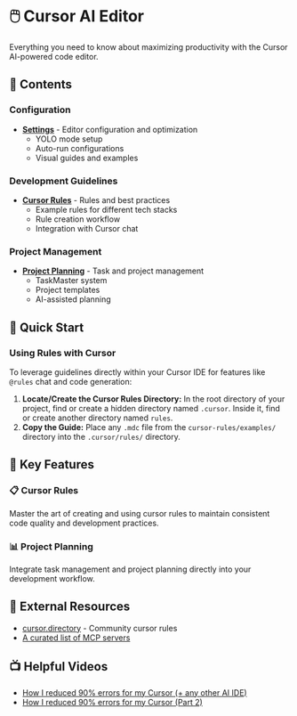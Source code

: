 # 🖱️ Cursor AI Editor

Everything you need to know about maximizing productivity with the Cursor AI-powered code editor.

## 📁 Contents

### Configuration

- **[Settings](settings/)** - Editor configuration and optimization
  - YOLO mode setup
  - Auto-run configurations
  - Visual guides and examples

### Development Guidelines

- **[Cursor Rules](cursor-rules/)** - Rules and best practices
  - Example rules for different tech stacks
  - Rule creation workflow
  - Integration with Cursor chat

### Project Management

- **[Project Planning](project-planning/)** - Task and project management
  - TaskMaster system
  - Project templates
  - AI-assisted planning

## 🚀 Quick Start

### Using Rules with Cursor

To leverage guidelines directly within your Cursor IDE for features like `@rules` chat and code generation:

1. **Locate/Create the Cursor Rules Directory:** In the root directory of your project, find or create a hidden directory named `.cursor`. Inside it, find or create another directory named `rules`.
2. **Copy the Guide:** Place any `.mdc` file from the `cursor-rules/examples/` directory into the `.cursor/rules/` directory.

## 🎯 Key Features

### 📋 Cursor Rules

Master the art of creating and using cursor rules to maintain consistent code quality and development practices.

### 📊 Project Planning

Integrate task management and project planning directly into your development workflow.

## 🔗 External Resources

- [cursor.directory](https://cursor.directory/rules) - Community cursor rules
- [A curated list of MCP servers](https://github.com/modelcontextprotocol/servers)

## 📺 Helpful Videos

- [How I reduced 90% errors for my Cursor (+ any other AI IDE)](https://www.youtube.com/watch?v=1L509JK8p1I)
- [How I reduced 90% errors for my Cursor (Part 2)](https://www.youtube.com/watch?v=dF4uCZAY1tk)
